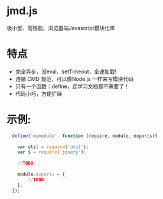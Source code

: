 # jmd.js
极小型、高性能、浏览器端Javascript模块化库

# 特点
  - 完全异步，没eval、setTimeout，全速加载!
  - 遵循 CMD 规范，可以像Node.js 一样来写模块代码
  - 只有一个函数：define，连学习文档都不需要了！
  - 代码小巧，方便扩展

# 示例:
``` Javascript
  define('mymodule', function (require, module, exports){
    
    var util = require('util');
    var $ = require('jquery');
    
    //TODO:	
    
    module.exports = {
    	//TODO:
    };
  });
```

